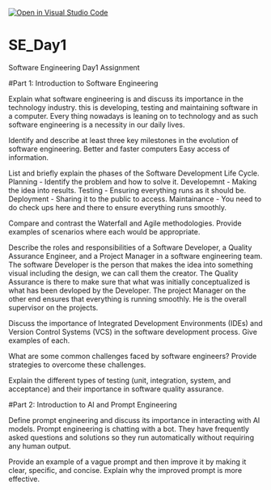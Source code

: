 [![Open in Visual Studio Code](https://classroom.github.com/assets/open-in-vscode-2e0aaae1b6195c2367325f4f02e2d04e9abb55f0b24a779b69b11b9e10269abc.svg)](https://classroom.github.com/online_ide?assignment_repo_id=18399991&assignment_repo_type=AssignmentRepo)
# SE_Day1
Software Engineering Day1 Assignment

#Part 1: Introduction to Software Engineering

Explain what software engineering is and discuss its importance in the technology industry.
this is developing, testing and maintaining software in a computer. Every thing nowadays is leaning on to technology and as such software engineering is a necessity in our daily lives.

Identify and describe at least three key milestones in the evolution of software engineering.
Better and faster computers
Easy access of information.

List and briefly explain the phases of the Software Development Life Cycle.
Planning - Identify the problem and how to solve it.
Developemnt - Making the idea into results.
Testing - Ensuring everything runs as it should be.
Deployment - Sharing it to the public to access.
Maintainance - You need to do check ups here and there to ensure everything runs smoothly.

Compare and contrast the Waterfall and Agile methodologies. Provide examples of scenarios where each would be appropriate.


Describe the roles and responsibilities of a Software Developer, a Quality Assurance Engineer, and a Project Manager in a software engineering team.
The software Developer is the person that makes the idea into something visual including the design, we can call them the creator. The Quality Assurance is there to make sure that what was initially conceptualized is what has been devloped by the Developer. The project Manager on the other end ensures that everything is running smoothly. He is the overall supervisor on the projects.

Discuss the importance of Integrated Development Environments (IDEs) and Version Control Systems (VCS) in the software development process. Give examples of each.


What are some common challenges faced by software engineers? Provide strategies to overcome these challenges.


Explain the different types of testing (unit, integration, system, and acceptance) and their importance in software quality assurance.


#Part 2: Introduction to AI and Prompt Engineering


Define prompt engineering and discuss its importance in interacting with AI models.
Prompt engineering is chatting with a bot. They have frequently asked questions and solutions so they run automatically without requiring any human output.

Provide an example of a vague prompt and then improve it by making it clear, specific, and concise. Explain why the improved prompt is more effective.
